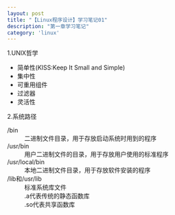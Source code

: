 ```yaml
---                                                                                                                                                             
layout: post
title: "【Linux程序设计】学习笔记01"
description: "第一章学习笔记"
category: 'linux'
---
```


<span>1.UNIX哲学</span>
<ul>
<li>简单性(KISS:Keep It Small and Simple)</li>
<li>集中性</li>
<li>可重用组件</li>
<li>过滤器</li>
<li>灵活性</li>
</ul>
<span>2.系统路径</span>
<dl>
   <dt>/bin</dt>
   <dd>二进制文件目录，用于存放启动系统时用到的程序</dd>
   <dt>/usr/bin</dt>
   <dd>用户二进制文件的目录，用于存放用户使用的标准程序</dd>
   <dt>/usr/local/bin</dt>
   <dd>本地二进制文件目录，用于存放软件安装的程序</dd>
   <dt>/lib和/usr/lib</dt>
   <dd>标准系统库文件</dd>
   <dd>.a代表传统的静态函数库</dd>
   <dd>.so代表共享函数库</dd>
</dl>



